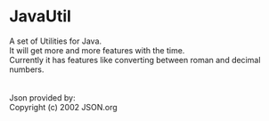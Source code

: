 # JavaUtil
A set of Utilities for Java.
<br>It will get more and more features with the time.
<br>Currently it has features like converting between roman and decimal numbers.
<br>
<br>
<br>Json provided by:
<br>Copyright (c) 2002 JSON.org
